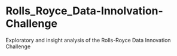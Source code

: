 # Rolls_Royce_Data-Innolvation-Challenge
Exploratory and insight analysis of the Rolls-Royce Data Innovation Challenge
